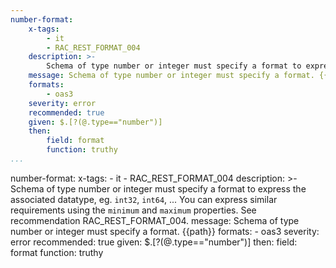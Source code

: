 ```yaml
---
number-format:
    x-tags:
        - it
        - RAC_REST_FORMAT_004
    description: >-
        Schema of type number or integer must specify a format to express the associated datatype, eg. `int32`, `int64`, ... You can express similar requirements using the `minimum` and `maximum` properties. See recommendation RAC_REST_FORMAT_004.
    message: Schema of type number or integer must specify a format. {{path}}
    formats:
        - oas3
    severity: error
    recommended: true
    given: $.[?(@.type=="number")]
    then:
        field: format
        function: truthy   
...
```

number-format:
    x-tags:
        - it
        - RAC_REST_FORMAT_004
    description: >-
        Schema of type number or integer must specify a format to express the associated datatype, eg. `int32`, `int64`, ... You can express similar requirements using the `minimum` and `maximum` properties. See recommendation RAC_REST_FORMAT_004.
    message: Schema of type number or integer must specify a format. {{path}}
    formats:
        - oas3
    severity: error
    recommended: true
    given: $.[?(@.type=="number")]
    then:
        field: format
        function: truthy  